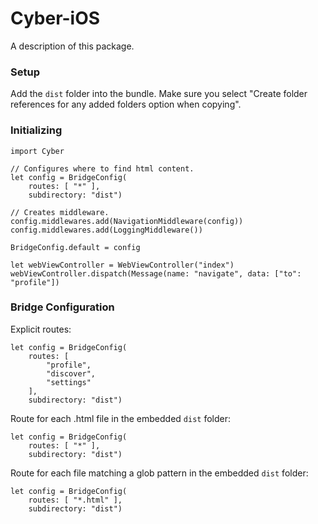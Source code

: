 # Cyber-iOS

A description of this package.


### Setup

Add the `dist` folder into the bundle. Make sure you select "Create folder references for any added folders option when copying".


### Initializing 

```
import Cyber

// Configures where to find html content.
let config = BridgeConfig(
	routes: [ "*" ],
	subdirectory: "dist")

// Creates middleware.
config.middlewares.add(NavigationMiddleware(config))
config.middlewares.add(LoggingMiddleware())

BridgeConfig.default = config

let webViewController = WebViewController("index")
webViewController.dispatch(Message(name: "navigate", data: ["to": "profile"])
```

### Bridge Configuration

Explicit routes:

```
let config = BridgeConfig(
	routes: [
		"profile",
		"discover",
		"settings"
	],
	subdirectory: "dist")
```

Route for each .html file in the embedded `dist` folder:

```
let config = BridgeConfig(
	routes: [ "*" ],
	subdirectory: "dist")
```

Route for each file matching a glob pattern in the embedded `dist` folder:

```
let config = BridgeConfig(
	routes: [ "*.html" ],
	subdirectory: "dist")
```

